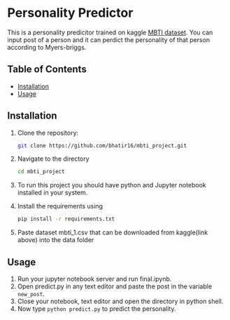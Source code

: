 # Personality Predictor

This is a personality predicitor trained on kaggle [MBTI dataset](https://www.kaggle.com/datasets/datasnaek/mbti-type). You can input post of a person and it can perdict the personality of that person according to Myers-briggs.

## Table of Contents

- [Installation](#installation)
- [Usage](#usage)

## Installation

1. Clone the repository:

   ```bash
   git clone https://github.com/bhatir16/mbti_project.git

2. Navigate to the directory

   ```bash
   cd mbti_project

3. To run this project you should have python and Jupyter notebook installed in your system.

4. Install the requirements using

   ```bash
   pip install -r requirements.txt

5. Paste dataset mbti_1.csv that can be downloaded from kaggle(link above) into the data folder

## Usage

1. Run your jupyter notebook server and run final.ipynb.
2. Open predict.py in any text editor and paste the post in the variable `new_post`.
3. Close your notebook, text editor and open the directory in python shell.
4. Now type `python predict.py` to predict the personality.
